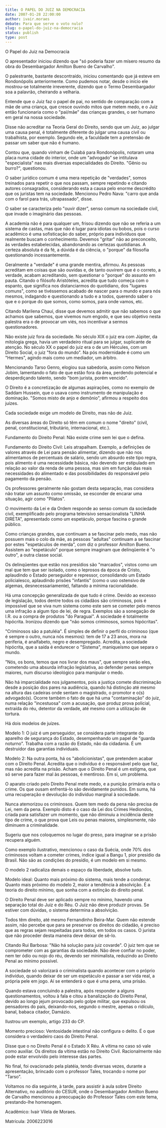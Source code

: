 ```yaml
---
title: O PAPEL DO JUIZ NA DEMOCRACIA
date: 2007-01-28 22:00:00
author: ivair.moraes
debate: Para que serve o voto nulo?
slug: o-papel-do-juiz-na-democracia
status: publish 
type: post
---
```


O Papel do Juiz na Democracia  

  

O apresentador iniciou dizendo que "só poderia fazer um mísero resumo da obra do Desembargador Amilton Bueno de Carvalho".  

O palestrante, bastante descontraído, iniciou comentando que já esteve em Rondonópolis anteriormente. Como pudemos notar, desde o início ele mostrou-se totalmente irreverente, dizendo que o Termo Desembargador soa a palavrão, cheirando a velharia.  

Entende que o Juiz faz o papel de pai, no sentido de comparação com a mãe de uma criança, que cresce ouvindo mitos que metem medo, e o Juiz então funcionaria como o "pai/mãe" das crianças grandes, o ser humano em geral na nossa sociedade.  

Disse não acreditar na Teoria Geral do Direito, sendo que um Juiz, ao julgar uma causa penal, é totalmente diferente do julgar uma causa civil ou trabalhista, por exemplo. Segundo ele, a faculdade tem a pretensão de passar um saber que não é humano.  

Contou que, quando vinham de Cuiabá para Rondonópolis, notaram uma placa numa cidade do interior, onde um "advogado" se intitulava "especialista" nas mais diversas especialidades do Direito. "Gênio ou burro?", questionou.  

O saber jurídico comum é uma mera repetição de "verdades", somos treinados para repetir o que nos passam, sempre repetindo e citando autores consagrados, considerando esta a causa pelo enorme descrédito que os juristas tem na sociedade. Mencionou Pedro Nava: "carro que anda com o farol para trás, ultrapassado", disse.  

O saber se caracteriza pelo "ouvir dizer", senso comum na sociedade civil, que invade o imaginário das pessoas.  

A academia não é para qualquer um, frisou dizendo que não se referia a um sistema de castas, mas que não é lugar para idiotas ou bobos, pois o curso acadêmico é uma sofisticação do saber, próprio para indivíduos que realmente buscam o conhecimento. Devemos "gritar" não ao preconceito, às verdades estabelecidas, abandonando as certezas quotidianas. A certeza absoluta é da fé, a dúvida é da ciência, o "porque" da filosofia questionando incessantemente.  

Geralmente a "verdade" é uma grande mentira, afirmou. As pessoas acreditam em coisas que são ouvidas e, de tanto ouvirem que é o correto, a verdade, acabam acreditando, sem questionar o "porque" do assunto em pauta. Citando o filósofo Aristóteles, acredita que tudo começa com o espanto, que significa nos distanciarmos do quotidiano, dos "lugares comuns", como se tivéssemos acabado de nascer para o mundo e para nós mesmos, indagando e questionando a tudo e a todos, querendo saber o que e o porque do que somos, como somos, para onde vamos, etc.  

Citando Marilena Chauí, disse que devemos admitir que não sabemos o que achamos que sabemos, que vivemos num engodo, e que seu objetivo nesta palestra era o de provocar um viés, nos incentivar a sermos questionadores.  

Não existe juiz fora da sociedade. No século XIX o juiz era com Júpiter, da mitologia grega, havia um verdadeiro ritual para se julgar, suplicante de atenção. No século XX o papel do juiz era o de um Hércules, com um Direito Social, o juiz "fora do mundo". Na pós modernidade é como um "Hermes", agindo mais como um mediador, um árbitro.  

Mencionando Tarso Genro, elogiou sua sabedoria, assim como Nelson Jobim, lamentando o fato de que estão fora da área, perdendo potencial e desperdiçando talento, sendo "bom jurista, porém vencido".  

O Direito é a concretização de algumas aspirações, como no exemplo de Saddam Hussein, que o usava como instrumento de manipulação e dominação. "Somos misto de anjo e demônio", afirmou a respeito dos juízes.  

Cada sociedade exige um modelo de Direito, mas não de Juiz.  

As diversas áreas do Direito só têm em comum o nome "direito" (civil, penal, constitucional, tributário, internacional, etc.).  

Fundamento do Direito Penal: Não existe crime sem lei que o defina.  

Fundamento do Direito Civil: Leis atrapalham. Exemplo, a definições de valores através de Lei para pensão alimentar, dizendo que não nos alimentamos de percentuais de salário, sendo um absurdo este tipo regra, pois alimento é uma necessidade básica, não devendo ser estipulado em relação ao valor da renda de uma pessoa, mas sim em função das reais necessidades do alimentado e das possibilidades do responsável pelo pagamento da pensão.  

Os professores geralmente não gostam desta separação, mas considera não tratar um assunto como omissão, se esconder de encarar uma situação, agir como "Pilatos".  

O movimento da Lei e da Ordem responde ao senso comum da sociedade civil, exemplificado pelo programa televisivo sensacionalista "LINHA DIRETA", apresentado como um espetáculo, porque fascina o grande público.  

Como crianças grandes, que continuam a se fascinar pelo medo, mas não possuem mais o colo da mãe, as pessoas "adultas" continuam a se fascinar por estes "espetáculos de merda", com diz o professor Amilton Bueno. Assistem ao "espetáculo" porque sempre imaginam que delinqüente é "o outro", a outra classe social.  

Os delinqüentes que estão nos presídios são "marcados", vistos como um mal que tem que ser isolado, como o leprosos da época de Cristo, aplaudindo o Estado perseguidor e repressor, consolidando um Estado policialesco, aplaudindo prisões "infantis" (como o uso ostensivo de algemas, desnecessariamente), faltando a mínima racionalidade.  

Há uma concepção generalizada de que tudo é crime. Devido ao excesso de legislação, todos dentre todos os cidadãos são criminosos, pois é impossível que se viva num sistema como este sem se cometer pelo menos uma infração a algum tipo de lei, de regra. Exemplos são a sonegação de I.R. ou a compra de produtos "do Paraguai". A sociedade é totalmente hipócrita. Ironizou dizendo que "não somos criminosos, somos hipócritas".   

"Criminosos são a patuléia". É simples de definir o perfil do criminoso (que é sempre o outro, nunca nós mesmos): tem de 17 a 23 anos, mora na periferia, é analfabeto, negro e desempregado. Acredita, a sociedade hipócrita, que a saída é endurecer o "Sistema", maniqueísmo que separa o mundo.   

"Nós, os bons, temos que nos livrar dos maus", que sempre serão eles, cometendo uma absurda infração legislativa, ao defender penas sempre maiores, num discurso ideológico para manipular o medo.  

Não há imparcialidade nos julgamentos, pois a justiça comete discriminação desde a posição dos pares na audiência, quando há distinção até mesmo na altura das cadeiras onde sentam o magistrado, o promotor e o(s) advogado(s). Ocorre também o fato de que há uma "contaminação" do juiz, numa relação "incestuosa" com a acusação, que produz prova policial, extraída do réu, detentor da verdade, até mesmo com a utilização de tortura.  

Há dois modelos de juízes.  

Modelo 1: O juiz é um perseguidor, se considera parte integrante do aparelho de segurança do Estado, desempenhando um papel de "guarda noturno". Trabalha com a razão do Estado, não da cidadania. É um destruidor das garantias individuais.  

Modelo 2: Na outra ponta, há os "abolicionistas", que pretendem acabar com o Direito Penal. Acredita que o indivíduo é o responsável pelo que faz, mas não acredita na prisão. Acham que o Direito Penal é um estigma, que só serve para fazer mal às pessoas, é mentiroso. Em si, um problema.  

O aparato criado pelo Direito Penal mete medo, e a punição primária evita o crime. Os que ousam enfrentá-lo são devidamente punidos. Em suma, há uma recuperação e devolução do individuo marginal à sociedade.   

Nunca atemorizou os criminosos. Quem tem medo da pena não precisa de Lei, nem da pena. Exemplo disto é o caso da Lei dos Crimes Hediondos, criada para satisfazer um momento, que não diminuiu a incidência deste tipo de crime, o que prova que Leis ou penas maiores, simplesmente, não diminuem a criminalidade.  

Sugeriu que nos coloquemos no lugar do preso, para imaginar se a prisão recupera alguém.  

Como exemplo ilustrativo, mencionou o caso da Suécia, onde 70% dos criminosos voltam a cometer crimes, índice igual a Bangu 1, pior presídio da Brasil. Não são as condições do presídio, é um modelo em si mesmo.  

O modelo 2 radicaliza demais o espaço da liberdade, absolve tudo.  

Modelo ideal: Quanto mais próximo do sistema, mais tende a condenar. Quanto mais próximo do modelo 2, maior a tendência à absolvição. É a teoria do direito mínimo, que sonha com a extinção do direito penal.  

O Direito Penal deve ser aplicado sempre no mínimo, havendo uma separação total do Juiz e do Réu. O Juiz não deve produzir provas. Se estiver com dúvidas, o sistema determina a absolvição.  

Todos têm direito, até mesmo Fernandinho Beira-Mar. Quem não estende assim, não percebe que para se preservar os direitos do cidadão, é preciso que as regras sejam respeitadas para todos, em todos os casos. O jurista que não proceder desta maneira deve deixar de sê-lo.  

Citando Rui Barbosa: "Não há solução para juiz covarde". O juiz tem que se comprometer com as garantias da sociedade. Não deve confiar no poder, nem ter ódio ou nojo do réu, devendo ser minimalista, reduzindo ao Direito Penal ao mínimo possível.  

A sociedade só valorizará o criminalista quando acontecer com o próprio indivíduo, quando deixar de ser um espetáculo e passar a ser vida real, a própria pele em jogo. Aí se entenderá o que é uma pena, uma prisão.  

Quando estava concluindo a palestra, após responder a alguns questionamentos, voltou à fala e citou a banalização do Direito Penal, devido ao longo jejum provocado pelo golpe militar, que expulsou os pensadores do país, deixando-nos, segundo o mestre, apenas o ridículo, banal, babaca citador, Damázio.  

Ilustrou um exemplo, artigo 233 do CP.   

Momento precioso: Ventosidade intestinal não configura o delito. É o que considera o verdadeiro caos do Direito Penal.  

Disse que o no Direito Penal é o Estado X Réu. A vítima no caso só vale como auxiliar. Os direitos da vítima estão no Direito Civil. Racionalmente não pode estar envolvido pelo interesse das partes.  

No final, foi ovacionado pela platéia, tendo diversas vezes, durante a apresentação, brincado com o professor Tales, trocando o nome por "Tarso".   

Voltamos no dia seguinte, à tarde, para assistir à aula sobre Direito Alternativo, no auditório do CESUR, onde o Desembargador Amilton Bueno de Carvalho mencionou a preocupação do Professor Tales com este tema, prestando-lhe homenagem.  

  

  

  

  

  

Acadêmico: Ivair Vilela de Moraes.  

Matrícula: 2006223016
